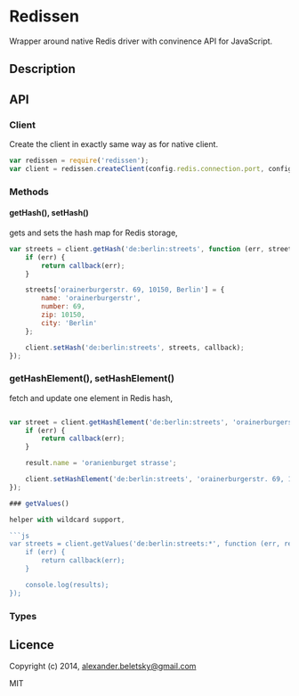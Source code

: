 # Redissen

Wrapper around native Redis driver with convinence API for JavaScript.

## Description

## API

### Client

Create the client in exactly same way as for native client.

```js
var redissen = require('redissen');
var client = redissen.createClient(config.redis.connection.port, config.redis.connection.host);
```

### Methods

#### getHash(), setHash()

gets and sets the hash map for Redis storage,

```js
var streets = client.getHash('de:berlin:streets', function (err, streets) {
	if (err) {
		return callback(err);
	}

	streets['orainerburgerstr. 69, 10150, Berlin'] = {
		name: 'orainerburgerstr',
		number: 69,
		zip: 10150,
		city: 'Berlin'
	};

	client.setHash('de:berlin:streets', streets, callback);
});

```

### getHashElement(), setHashElement()

fetch and update one element in Redis hash,

```js

var street = client.getHashElement('de:berlin:streets', 'orainerburgerstr. 69, 10150, Berlin', function (err, result) {
	if (err) {
		return callback(err);
	}

	result.name = 'oranienburget strasse';

	client.setHashElement('de:berlin:streets', 'orainerburgerstr. 69, 10150, Berlin', callback);
});

### getValues()

helper with wildcard support,

```js
var streets = client.getValues('de:berlin:streets:*', function (err, results) {
	if (err) {
		return callback(err);
	}

	console.log(results);
});
```

### Types

## Licence

Copyright (c) 2014, alexander.beletsky@gmail.com

MIT
